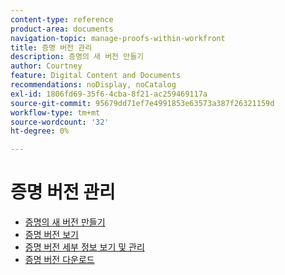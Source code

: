 ```yaml
---
content-type: reference
product-area: documents
navigation-topic: manage-proofs-within-workfront
title: 증명 버전 관리
description: 증명의 새 버전 만들기
author: Courtney
feature: Digital Content and Documents
recommendations: noDisplay, noCatalog
exl-id: 1806fd69-35f6-4cba-8f21-ac259469117a
source-git-commit: 95679dd71ef7e4991853e63573a387f26321159d
workflow-type: tm+mt
source-wordcount: '32'
ht-degree: 0%

---
```


# 증명 버전 관리

* [증명의 새 버전 만들기](../../../../review-and-approve-work/proofing/managing-proofs-within-workfront/create-new-proof-version.md)
* [증명 버전 보기](../../../../review-and-approve-work/proofing/managing-proofs-within-workfront/manage-proof-versions/view-proof-versions.md)
* [증명 버전 세부 정보 보기 및 관리](../../../../review-and-approve-work/proofing/managing-proofs-within-workfront/manage-proof-versions/view-version-details.md)
* [증명 버전 다운로드](../../../../review-and-approve-work/proofing/managing-proofs-within-workfront/manage-proof-versions/download-versions.md)
